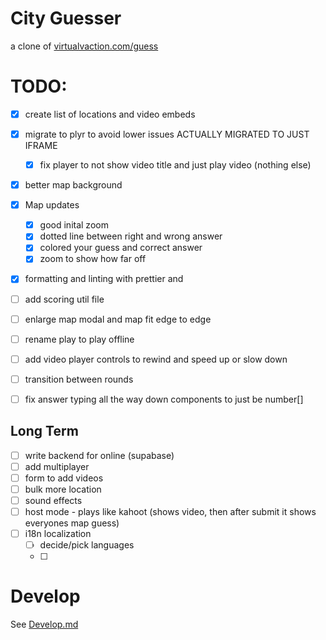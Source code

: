 # City Guesser

a clone of [virtualvaction.com/guess]()

# TODO:

- [x] create list of locations and video embeds
- [x] migrate to plyr to avoid lower issues ACTUALLY MIGRATED TO JUST IFRAME
  - [x] fix player to not show video title and just play video (nothing else)
- [x] better map background

- [x] Map updates
  - [x] good inital zoom
  - [x] dotted line between right and wrong answer
  - [x] colored your guess and correct answer
  - [x] zoom to show how far off
- [x] formatting and linting with prettier and
- [ ] add scoring util file
- [ ] enlarge map modal and map fit edge to edge
- [ ] rename play to play offline
- [ ] add video player controls to rewind and speed up or slow down
- [ ] transition between rounds
- [ ] fix answer typing all the way down components to just be number[]

## Long Term

- [ ] write backend for online (supabase)
- [ ] add multiplayer
- [ ] form to add videos
- [ ] bulk more location
- [ ] sound effects
- [ ] host mode - plays like kahoot (shows video, then after submit it shows everyones map guess)
- [ ] i18n localization
  - [ ] decide/pick languages
  - [ ]

# Develop

See [Develop.md](Develop.md)
